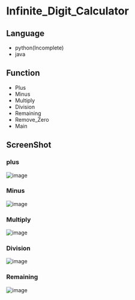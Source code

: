 # Infinite_Digit_Calculator

## Language
- python(Incomplete)
- java

## Function
- Plus
- Minus
- Multiply
- Division
- Remaining
- Remove_Zero
- Main

## ScreenShot
### plus

![image](https://github.com/pjm020121/Infinite_Digit_Calculator/assets/140699993/73e998ae-3019-4391-8a1c-5f5d55e5095b)

### Minus

![image](https://github.com/pjm020121/Infinite_Digit_Calculator/assets/140699993/d69fbb06-5f55-4ef7-9d41-46bd535e608c)

### Multiply

![image](https://github.com/pjm020121/Infinite_Digit_Calculator/assets/140699993/34e02b6e-5763-47ae-a4fd-5c8c0ab4adf1)

### Division

![image](https://github.com/pjm020121/Infinite_Digit_Calculator/assets/140699993/ebebe95d-221d-44ed-9f74-e610e2889597)

### Remaining

![image](https://github.com/pjm020121/Infinite_Digit_Calculator/assets/140699993/00e8c9f8-ca8f-4ce3-9279-eecad38d5e0f)




